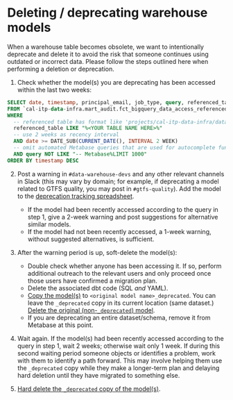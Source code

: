 # Deleting / deprecating warehouse models

When a warehouse table becomes obsolete, we want to intentionally deprecate and delete it to avoid the risk that someone continues using outdated or incorrect data. Please follow the steps outlined here when performing a deletion or deprecation.

1. Check whether the model(s) you are deprecating has been accessed within the last two weeks:

```sql
SELECT date, timestamp, principal_email, job_type, query, referenced_table, destination_table,
FROM `cal-itp-data-infra.mart_audit.fct_bigquery_data_access_referenced_tables`
WHERE
  -- referenced table has format like 'projects/cal-itp-data-infra/datasets/staging/tables/<table name>'
  referenced_table LIKE "%<YOUR TABLE NAME HERE>%"
  -- use 2 weeks as recency interval
  AND date >= DATE_SUB(CURRENT_DATE(), INTERVAL 2 WEEK)
  -- omit automated Metabase queries that are used for autocomplete functionality
  AND query NOT LIKE "-- Metabase%LIMIT 1000"
ORDER BY timestamp DESC
```

2. Post a warning in `#data-warehouse-devs` and any other relevant channels in Slack (this may vary by domain; for example, if deprecating a model related to GTFS quality, you may post in `#gtfs-quality`). Add the model to the [deprecation tracking spreadsheet](https://docs.google.com/spreadsheets/d/1jRK-hI1t2akEFA_eiUo8WfLFdYV3VJGLWtXczRRG8r0/edit#gid=0).

   - If the model had been recently accessed according to the query in step 1, give a 2-week warning and post suggestions for alternative similar models.
   - If the model had not been recently accessed, a 1-week warning, without suggested alternatives, is sufficient.

3. After the warning period is up, soft-delete the model(s):

   - Double check whether anyone has been accessing it. If so, perform additional outreach to the relevant users and only proceed once those users have confirmed a migration plan.
   - Delete the associated dbt code (SQL *and* YAML).
   - [Copy the model(s)](https://cloud.google.com/bigquery/docs/managing-tables#copying_a_single_source_table) to `<original model name>_deprecated`. You can leave the `_deprecated` copy in its current location (same dataset.) [Delete the original (non-`_deprecated`) model](https://cloud.google.com/bigquery/docs/managing-tables#deleting_a_table).
   - If you are deprecating an entire dataset/schema, remove it from Metabase at this point.

4. Wait again. If the model(s) had been recently accessed according to the query in step 1, wait 2 weeks; otherwise wait only 1 week. If during this second waiting period someone objects or identifies a problem, work with them to identify a path forward. This may involve helping them use the `_deprecated` copy while they make a longer-term plan and delaying hard deletion until they have migrated to something else.

5. [Hard delete the `_deprecated` copy of the model(s)](https://cloud.google.com/bigquery/docs/managing-tables#deleting_a_table).
